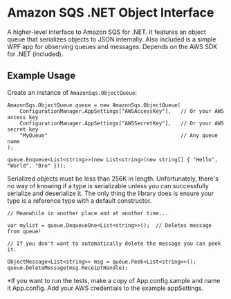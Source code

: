 # Amazon SQS .NET Object Interface

A higher-level interface to Amazon SQS for .NET. It features an object queue that serializes objects to JSON internally. Also included is a simple WPF app for observing queues and messages. Depends on the AWS SDK for .NET (included). 

## Example Usage

Create an instance of `AmazonSqs.ObjectQueue`:

    AmazonSqs.ObjectQueue queue = new AmazonSqs.ObjectQueue(
        ConfigurationManager.AppSettings["AWSAccessKey"],   // Or your AWS access key
        ConfigurationManager.AppSettings["AWSSecretKey"],   // Or your AWS secret key
        "MyQueue"                                           // Any queue name
    );

    queue.Enqueue<List<string>>(new List<string>(new string[] { "Hello", "World", "Bro" }));

Serialized objects must be less than 256K in length. Unfortunately, there's no way of knowing if a type is serializable unless you can successfully serialize and deserialize it. The only thing the library does is ensure your type is a reference type with a default constructor.

    // Meanwhile in another place and at another time...

    var mylist = queue.DequeueOne<List<string>>();  // Deletes message from queue!

    // If you don't want to automatically delete the message you can peek it.

    ObjectMessage<List<string>> msg = queue.Peek<List<string>>();
    queue.DeleteMessage(msg.ReceiptHandle);

*If you want to run the tests, make a copy of App.config.sample and name it App.config. Add your AWS credentials to the example appSettings.